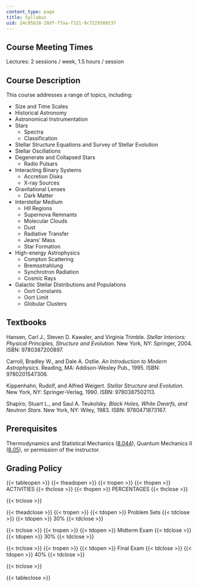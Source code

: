 ```yaml
---
content_type: page
title: Syllabus
uid: 24c95b18-28df-7faa-f321-9c7229389237
---
```


Course Meeting Times
--------------------

Lectures: 2 sessions / week, 1.5 hours / session

Course Description
------------------

This course addresses a range of topics, including:

*   Size and Time Scales
*   Historical Astronomy
*   Astronomical Instrumentation
*   Stars
    *   Spectra
    *   Classification
*   Stellar Structure Equations and Survey of Stellar Evolution
*   Stellar Oscillations
*   Degenerate and Collapsed Stars
    *   Radio Pulsars
*   Interacting Binary Systems
    *   Accretion Disks
    *   X-ray Sources
*   Gravitational Lenses
    *   Dark Matter
*   Interstellar Medium
    *   HII Regions
    *   Supernova Remnants
    *   Molecular Clouds
    *   Dust
    *   Radiative Transfer
    *   Jeans' Mass
    *   Star Formation
*   High-energy Astrophysics
    *   Compton Scattering
    *   Bremsstrahlung
    *   Synchrotron Radiation
    *   Cosmic Rays
*   Galactic Stellar Distributions and Populations
    *   Oort Constants
    *   Oort Limit
    *   Globular Clusters

Textbooks
---------

Hansen, Carl J., Steven D. Kawaler, and Virginia Trimble. _Stellar Interiors: Physical Principles, Structure and Evolution_. New York, NY: Springer, 2004. ISBN: 9780387200897.

Carroll, Bradley W., and Dale A. Ostlie. _An Introduction to Modern Astrophysics_. Reading, MA: Addison-Wesley Pub., 1995. ISBN: 9780201547306.

Kippenhahn, Rudolf, and Alfred Weigert. _Stellar Structure and Evolution_. New York, NY: Springer-Verlag, 1990. ISBN: 9780387502113.

Shapiro, Stuart L., and Saul A. Teukolsky. _Black Holes, White Dwarfs, and Neutron Stars_. New York, NY: Wiley, 1983. ISBN: 9780471873167.

Prerequisites
-------------

Thermodynamics and Statistical Mechanics ([8.044](/courses/8-044-statistical-physics-i-spring-2013)), Quantum Mechanics II ([8.05](/courses/8-05-quantum-physics-ii-fall-2013)), or permission of the instructor.

Grading Policy
--------------

{{< tableopen >}}
{{< theadopen >}}
{{< tropen >}}
{{< thopen >}}
ACTIVITIES
{{< thclose >}}
{{< thopen >}}
PERCENTAGES
{{< thclose >}}

{{< trclose >}}

{{< theadclose >}}
{{< tropen >}}
{{< tdopen >}}
Problem Sets
{{< tdclose >}}
{{< tdopen >}}
30%
{{< tdclose >}}

{{< trclose >}}
{{< tropen >}}
{{< tdopen >}}
Midterm Exam
{{< tdclose >}}
{{< tdopen >}}
30%
{{< tdclose >}}

{{< trclose >}}
{{< tropen >}}
{{< tdopen >}}
Final Exam
{{< tdclose >}}
{{< tdopen >}}
40%
{{< tdclose >}}

{{< trclose >}}

{{< tableclose >}}